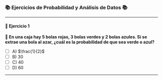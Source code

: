 ### 📚 Ejercicios de Probabilidad y Análisis de Datos 📚

---

#### **🔢 Ejercicio 1**  
**📝 En una caja hay 5 bolas rojas, 3 bolas verdes y 2 bolas azules. Si se extrae una bola al azar, ¿cuál es la probabilidad de que sea verde o azul?**  

- [ ] A) $\frac{1}{2}$   
- [ ] B) 30  
- [ ] C) 40 
- [ ] D) 60  

---
